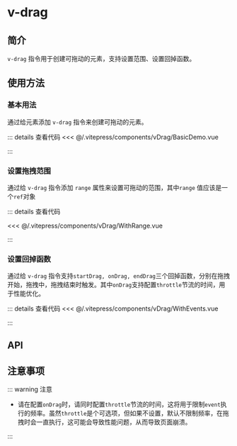 # v-drag

## 简介

`v-drag` 指令用于创建可拖动的元素，支持设置范围、设置回掉函数。

## 使用方法

### 基本用法

通过给元素添加 `v-drag` 指令来创建可拖动的元素。

<BasicDemo />

::: details 查看代码
<<< @/.vitepress/components/vDrag/BasicDemo.vue

:::

### 设置拖拽范围

通过给 `v-drag` 指令添加 `range` 属性来设置可拖动的范围，其中`range` 值应该是一个`ref`对象

<WithRange />

::: details 查看代码

<<< @/.vitepress/components/vDrag/WithRange.vue

:::

### 设置回掉函数

通过给 `v-drag` 指令支持`startDrag, onDrag, endDrag`三个回掉函数，分别在拖拽开始，拖拽中，拖拽结束时触发。其中`onDrag`支持配置`throttle`节流的时间，用于性能优化。

<WithEvents />

::: details 查看代码
<<< @/.vitepress/components/vDrag/WithEvents.vue

:::

## API

<ApiTable :data="data" />

## 注意事项

::: warning 注意

- 请在配置`onDrag`时，请同时配置`throttle`节流的时间，这将用于限制`event`执行的频率。虽然`throttle`是个可选项，但如果不设置，默认不限制频率，在拖拽时会一直执行，这可能会导致性能问题，从而导致页面崩溃。

:::

<script setup>
import BasicDemo from "../.vitepress/components/vDrag/BasicDemo.vue"
import WithRange from "../.vitepress/components/vDrag/WithRange.vue"
import WithEvents from "../.vitepress/components/vDrag/WithEvents.vue"
import ApiTable from "../.vitepress/components/ApiTable.vue"

const data = [
    {
        name: "range",
        type: "Ref<HTMLElement>",
        default: "null",
        description: "可拖动的范围，其值应该是一个ref引用，如果不设置则默认为整个页面。",
        required: false,
    },
    {
        name: "startDrag",
        type: "Function",
        default: "null",
        description: "拖拽开始时触发的回掉函数",
        required: false,
    },
    {
        name: "onDrag",
        type: "Object<event: Function, throttle?: Number>",
        default: "null",
        description: "拖拽中触发的回掉函数",
        required: false,
    },
    {
        name: "endDrag",
        type: "Function",
        default: "null",
        description: "拖拽结束时触发的回掉函数",
        required: false,
    },
]
</script>
